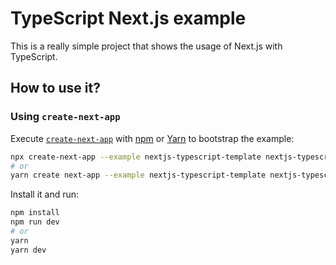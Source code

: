 # TypeScript Next.js example

This is a really simple project that shows the usage of Next.js with TypeScript.

## How to use it?

### Using `create-next-app`

Execute [`create-next-app`](https://github.com/vercel/next.js/tree/canary/packages/create-next-app) with [npm](https://docs.npmjs.com/cli/init) or [Yarn](https://yarnpkg.com/lang/en/docs/cli/create/) to bootstrap the example:

```bash
npx create-next-app --example nextjs-typescript-template nextjs-typescript-template-app
# or
yarn create next-app --example nextjs-typescript-template nextjs-typescript-template-app
```

Install it and run:

```bash
npm install
npm run dev
# or
yarn
yarn dev
```
